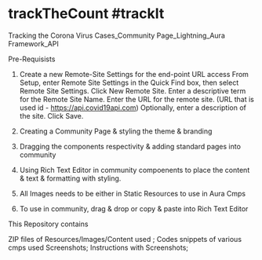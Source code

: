 # trackTheCount #trackIt
Tracking the Corona Virus Cases_Community Page_Lightning_Aura Framework_API

Pre-Requisists

1) Create a new Remote-Site Settings for the end-point URL access
    From Setup, enter Remote Site Settings in the Quick Find box, then select Remote Site Settings.
      Click New Remote Site.
      Enter a descriptive term for the Remote Site Name.
      Enter the URL for the remote site. (URL that is used id - https://api.covid19api.com)
      Optionally, enter a description of the site.
      Click Save.
      
2) Creating a Community Page & styling the theme & branding
3) Dragging the components respectivity & adding standard pages into community
4) Using Rich Text Editor in community compoenents  to place the content & text & formatting with styling.
5) All Images needs to be either in Static Resources to use in Aura Cmps
6) To use in community, drag & drop or copy & paste into Rich Text Editor

This Repository contains 

ZIP files of Resources/Images/Content used ;
Codes snippets of various cmps used
Screenshots;
Instructions with Screenshots;
